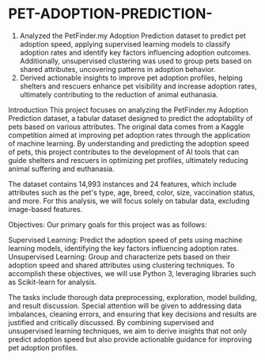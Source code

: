 # PET-ADOPTION-PREDICTION-
1. Analyzed the PetFinder.my Adoption Prediction dataset to predict pet adoption speed, applying supervised learning models to classify adoption rates and identify key factors influencing adoption outcomes. Additionally, unsupervised clustering was used to group pets based on shared attributes, uncovering patterns in adoption behavior.
2. Derived actionable insights to improve pet adoption profiles, helping shelters and rescuers enhance pet visibility and increase adoption rates, ultimately contributing to the reduction of animal euthanasia.


Introduction
This project focuses on analyzing the PetFinder.my Adoption Prediction dataset, a tabular dataset designed to predict the adoptability of pets based on various attributes. The original data comes from a Kaggle competition aimed at improving pet adoption rates through the application of machine learning. By understanding and predicting the adoption speed of pets, this project contributes to the development of AI tools that can guide shelters and rescuers in optimizing pet profiles, ultimately reducing animal suffering and euthanasia.

The dataset contains 14,993 instances and 24 features, which include attributes such as the pet's type, age, breed, color, size, vaccination status, and more. For this analysis, we will focus solely on tabular data, excluding image-based features.

Objectives: Our primary goals for this project was as follows:

Supervised Learning: Predict the adoption speed of pets using machine learning models, identifying the key factors influencing adoption rates.
Unsupervised Learning: Group and characterize pets based on their adoption speed and shared attributes using clustering techniques.
To accomplish these objectives, we will use Python 3, leveraging libraries such as Scikit-learn for analysis.

The tasks include thorough data preprocessing, exploration, model building, and result discussion. Special attention will be given to addressing data imbalances, cleaning errors, and ensuring that key decisions and results are justified and critically discussed. By combining supervised and unsupervised learning techniques, we aim to derive insights that not only predict adoption speed but also provide actionable guidance for improving pet adoption profiles.
